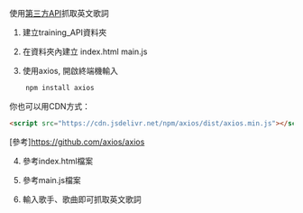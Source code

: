 使用[第三方API](https://lyrics.ovh/)抓取英文歌詞

1. 建立training_API資料夾

2. 在資料夾內建立
index.html
main.js

3. 使用axios, 開啟終端機輸入
```cmd
    npm install axios
```
你也可以用CDN方式：
```html
<script src="https://cdn.jsdelivr.net/npm/axios/dist/axios.min.js"></script>
```

[參考]https://github.com/axios/axios

4. 參考index.html檔案

5. 參考main.js檔案

6. 輸入歌手、歌曲即可抓取英文歌詞

